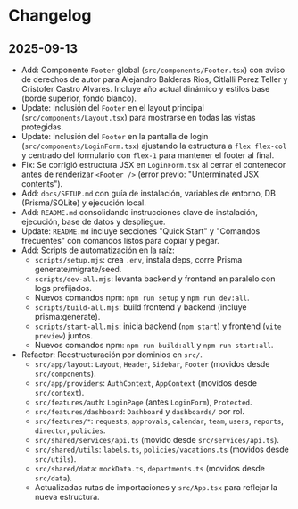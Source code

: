 # Changelog

## 2025-09-13

- Add: Componente `Footer` global (`src/components/Footer.tsx`) con aviso de derechos de autor para Alejandro Balderas Rios, Citlalli Perez Teller y Cristofer Castro Alvares. Incluye año actual dinámico y estilos base (borde superior, fondo blanco).
- Update: Inclusión del `Footer` en el layout principal (`src/components/Layout.tsx`) para mostrarse en todas las vistas protegidas.
- Update: Inclusión del `Footer` en la pantalla de login (`src/components/LoginForm.tsx`) ajustando la estructura a `flex flex-col` y centrado del formulario con `flex-1` para mantener el footer al final.
- Fix: Se corrigió estructura JSX en `LoginForm.tsx` al cerrar el contenedor antes de renderizar `<Footer />` (error previo: "Unterminated JSX contents").
- Add: `docs/SETUP.md` con guía de instalación, variables de entorno, DB (Prisma/SQLite) y ejecución local.
- Add: `README.md` consolidando instrucciones clave de instalación, ejecución, base de datos y despliegue.
- Update: `README.md` incluye secciones "Quick Start" y "Comandos frecuentes" con comandos listos para copiar y pegar.
- Add: Scripts de automatización en la raíz:
  - `scripts/setup.mjs`: crea `.env`, instala deps, corre Prisma generate/migrate/seed.
  - `scripts/dev-all.mjs`: levanta backend y frontend en paralelo con logs prefijados.
  - Nuevos comandos npm: `npm run setup` y `npm run dev:all`.
  - `scripts/build-all.mjs`: build frontend y backend (incluye prisma:generate).
  - `scripts/start-all.mjs`: inicia backend (`npm start`) y frontend (`vite preview`) juntos.
  - Nuevos comandos npm: `npm run build:all` y `npm run start:all`.
 - Refactor: Reestructuración por dominios en `src/`.
   - `src/app/layout`: `Layout`, `Header`, `Sidebar`, `Footer` (movidos desde `src/components`).
   - `src/app/providers`: `AuthContext`, `AppContext` (movidos desde `src/context`).
   - `src/features/auth`: `LoginPage` (antes `LoginForm`), `Protected`.
   - `src/features/dashboard`: `Dashboard` y `dashboards/` por rol.
   - `src/features/*`: `requests`, `approvals`, `calendar`, `team`, `users`, `reports`, `director`, `policies`.
   - `src/shared/services/api.ts` (movido desde `src/services/api.ts`).
   - `src/shared/utils`: `labels.ts`, `policies/vacations.ts` (movidos desde `src/utils`).
   - `src/shared/data`: `mockData.ts`, `departments.ts` (movidos desde `src/data`).
   - Actualizadas rutas de importaciones y `src/App.tsx` para reflejar la nueva estructura.
